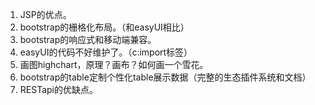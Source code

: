 1. JSP的优点。
2. bootstrap的栅格化布局。（和easyUI相比）
3. bootstrap的响应式和移动端兼容。
4. easyUI的代码不好维护了。（c:import标签）
5. 画图highchart，原理？画布？如何画一个雪花。
6. bootstrap的table定制个性化table展示数据（完整的生态插件系统和文档）
7. RESTapi的优缺点。

